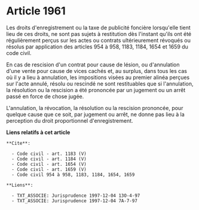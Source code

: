 # Article 1961

Les droits d'enregistrement ou la taxe de publicité foncière lorsqu'elle tient lieu de ces droits, ne sont pas sujets à
restitution dès l'instant qu'ils ont été régulièrement perçus sur les actes ou contrats ultérieurement révoqués ou résolus
par application des articles 954 à 958, 1183, 1184, 1654 et 1659 du code civil.

En cas de rescision d'un contrat pour cause de lésion, ou d'annulation d'une vente pour cause de vices cachés et, au surplus,
dans tous les cas où il y a lieu à annulation, les impositions visées au premier alinéa perçues sur l'acte annulé, résolu ou
rescindé ne sont restituables que si l'annulation, la résolution ou la rescision a été prononcée par un jugement ou un arrêt
passé en force de chose jugée.

L'annulation, la révocation, la résolution ou la rescision prononcée, pour quelque cause que ce soit, par jugement ou arrêt,
ne donne pas lieu à la perception du droit proportionnel d'enregistrement.

**Liens relatifs à cet article**

	**Cite**:

	  - Code civil - art. 1183 (V)
	  - Code civil - art. 1184 (V)
	  - Code civil - art. 1654 (V)
	  - Code civil - art. 1659 (V)
	  - Code civil 954 à 958, 1183, 1184, 1654, 1659

	**Liens**:

	  - TXT_ASSOCIE: Jurisprudence 1997-12-04 13O-4-97
	  - TXT_ASSOCIE: Jurisprudence 1997-12-04 7A-7-97
